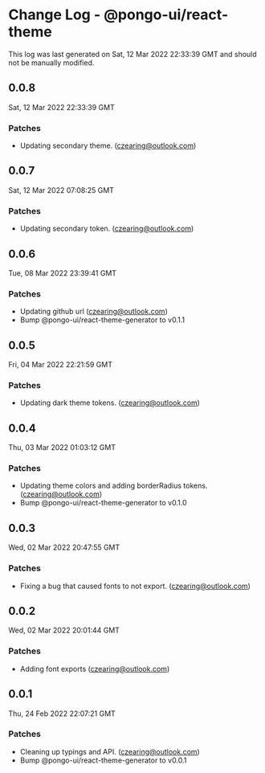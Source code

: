 # Change Log - @pongo-ui/react-theme

This log was last generated on Sat, 12 Mar 2022 22:33:39 GMT and should not be manually modified.

<!-- Start content -->

## 0.0.8

Sat, 12 Mar 2022 22:33:39 GMT

### Patches

- Updating secondary theme. (czearing@outlook.com)

## 0.0.7

Sat, 12 Mar 2022 07:08:25 GMT

### Patches

- Updating secondary token. (czearing@outlook.com)

## 0.0.6

Tue, 08 Mar 2022 23:39:41 GMT

### Patches

- Updating github url (czearing@outlook.com)
- Bump @pongo-ui/react-theme-generator to v0.1.1

## 0.0.5

Fri, 04 Mar 2022 22:21:59 GMT

### Patches

- Updating dark theme tokens. (czearing@outlook.com)

## 0.0.4

Thu, 03 Mar 2022 01:03:12 GMT

### Patches

- Updating theme colors and adding borderRadius tokens. (czearing@outlook.com)
- Bump @pongo-ui/react-theme-generator to v0.1.0

## 0.0.3

Wed, 02 Mar 2022 20:47:55 GMT

### Patches

- Fixing a bug that caused fonts to not export. (czearing@outlook.com)

## 0.0.2

Wed, 02 Mar 2022 20:01:44 GMT

### Patches

- Adding font exports (czearing@outlook.com)

## 0.0.1

Thu, 24 Feb 2022 22:07:21 GMT

### Patches

- Cleaning up typings and API. (czearing@outlook.com)
- Bump @pongo-ui/react-theme-generator to v0.0.1

